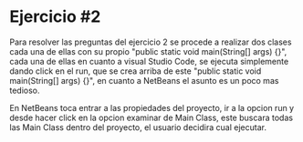 # Ejercicio #2

Para resolver las preguntas del ejercicio 2 se procede a realizar dos clases cada una de ellas con su propio "public static void main(String[] args) {}",
cada una de ellas en cuanto a visual Studio Code, se ejecuta simplemente dando click en el run, que se crea arriba de este "public static void main(String[] args) {}",
en cuanto a NetBeans el asunto es un poco mas tedioso.

En NetBeans toca entrar a las propiedades del proyecto, ir a la opcion run y desde hacer click en la opcion examinar de Main Class, este buscara todas las Main Class
dentro del proyecto, el usuario decidira cual ejecutar.
